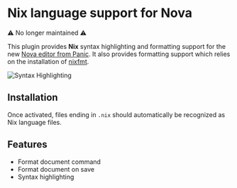# Nix language support for Nova

⚠️ No longer maintained ⚠️

This plugin provides **Nix** syntax highlighting and formatting support for the new [Nova editor from Panic](https://panic.com/nova/). It also provides formatting support which relies on the installation of [nixfmt](https://github.com/serokell/nixfmt).

<img src="https://user-images.githubusercontent.com/9221098/126008293-b9bb930c-0cf4-4536-97d6-7fcbfa81b76e.png" alt="Syntax Highlighting" />

## Installation

Once activated, files ending in `.nix` should automatically be recognized as Nix language files.

## Features

- Format document command
- Format document on save
- Syntax highlighting

